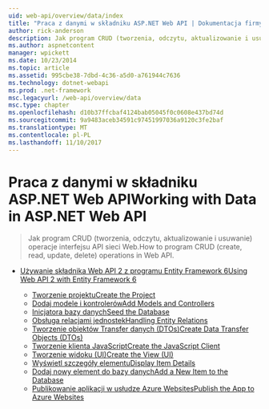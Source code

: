```yaml
---
uid: web-api/overview/data/index
title: "Praca z danymi w składniku ASP.NET Web API | Dokumentacja firmy Microsoft"
author: rick-anderson
description: Jak program CRUD (tworzenia, odczytu, aktualizowanie i usuwanie) operacje interfejsu API sieci Web.
ms.author: aspnetcontent
manager: wpickett
ms.date: 10/23/2014
ms.topic: article
ms.assetid: 995cbe38-7dbd-4c36-a5d0-a761944c7636
ms.technology: dotnet-webapi
ms.prod: .net-framework
msc.legacyurl: /web-api/overview/data
msc.type: chapter
ms.openlocfilehash: d10b37ffcbaf4124bab05045f0c0608e437bd74d
ms.sourcegitcommit: 9a9483aceb34591c97451997036a9120c3fe2baf
ms.translationtype: MT
ms.contentlocale: pl-PL
ms.lasthandoff: 11/10/2017
---
```

<a name="working-with-data-in-aspnet-web-api"></a><span data-ttu-id="4b218-103">Praca z danymi w składniku ASP.NET Web API</span><span class="sxs-lookup"><span data-stu-id="4b218-103">Working with Data in ASP.NET Web API</span></span>
====================
> <span data-ttu-id="4b218-104">Jak program CRUD (tworzenia, odczytu, aktualizowanie i usuwanie) operacje interfejsu API sieci Web.</span><span class="sxs-lookup"><span data-stu-id="4b218-104">How to program CRUD (create, read, update, delete) operations in Web API.</span></span>


- [<span data-ttu-id="4b218-105">Używanie składnika Web API 2 z programu Entity Framework 6</span><span class="sxs-lookup"><span data-stu-id="4b218-105">Using Web API 2 with Entity Framework 6</span></span>](using-web-api-with-entity-framework/index.md)

    - [<span data-ttu-id="4b218-106">Tworzenie projektu</span><span class="sxs-lookup"><span data-stu-id="4b218-106">Create the Project</span></span>](using-web-api-with-entity-framework/part-1.md)
    - [<span data-ttu-id="4b218-107">Dodaj modele i kontrolerów</span><span class="sxs-lookup"><span data-stu-id="4b218-107">Add Models and Controllers</span></span>](using-web-api-with-entity-framework/part-2.md)
    - [<span data-ttu-id="4b218-108">Inicjatora bazy danych</span><span class="sxs-lookup"><span data-stu-id="4b218-108">Seed the Database</span></span>](using-web-api-with-entity-framework/part-3.md)
    - [<span data-ttu-id="4b218-109">Obsługa relacjami jednostek</span><span class="sxs-lookup"><span data-stu-id="4b218-109">Handling Entity Relations</span></span>](using-web-api-with-entity-framework/part-4.md)
    - [<span data-ttu-id="4b218-110">Tworzenie obiektów Transfer danych (DTOs)</span><span class="sxs-lookup"><span data-stu-id="4b218-110">Create Data Transfer Objects (DTOs)</span></span>](using-web-api-with-entity-framework/part-5.md)
    - [<span data-ttu-id="4b218-111">Tworzenie klienta JavaScript</span><span class="sxs-lookup"><span data-stu-id="4b218-111">Create the JavaScript Client</span></span>](using-web-api-with-entity-framework/part-6.md)
    - [<span data-ttu-id="4b218-112">Tworzenie widoku (UI)</span><span class="sxs-lookup"><span data-stu-id="4b218-112">Create the View (UI)</span></span>](using-web-api-with-entity-framework/part-7.md)
    - [<span data-ttu-id="4b218-113">Wyświetl szczegóły elementu</span><span class="sxs-lookup"><span data-stu-id="4b218-113">Display Item Details</span></span>](using-web-api-with-entity-framework/part-8.md)
    - [<span data-ttu-id="4b218-114">Dodaj nowy element do bazy danych</span><span class="sxs-lookup"><span data-stu-id="4b218-114">Add a New Item to the Database</span></span>](using-web-api-with-entity-framework/part-9.md)
    - [<span data-ttu-id="4b218-115">Publikowanie aplikacji w usłudze Azure Websites</span><span class="sxs-lookup"><span data-stu-id="4b218-115">Publish the App to Azure Websites</span></span>](using-web-api-with-entity-framework/part-10.md)
